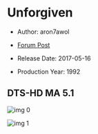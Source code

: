 # Unforgiven

* Author: aron7awol

* [Forum Post](https://www.avsforum.com/threads/bass-eq-for-filtered-movies.2995212/post-58317260)

* Release Date: 2017-05-16
* Production Year: 1992

## DTS-HD MA 5.1

![img 0](https://i.imgur.com/W3Hmlmf.jpg)

![img 1](https://i.imgur.com/ToqU5KZ.jpg)

